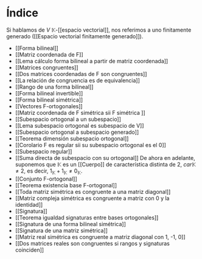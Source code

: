 # Índice
Si hablamos de $V$ $\mathbb K$-[[espacio vectorial]], nos referimos a uno finitamente generado ([[Espacio vectorial finitamente generado]]).
- [[Forma bilineal]]
- [[Matriz coordenada de F]]
- [[Lema cálculo forma bilineal a partir de matriz coordenada]]
- [[Matrices congruentes]]
- [[Dos matrices coordenadas de F son congruentes]]
- [[La relación de congruencia es de equivalencia]]
- [[Rango de una forma bilineal]]
- [[Forma bilineal invertible]]
- [[Forma bilineal simétrica]]
- [[Vectores F-ortogonales]]
- [[Matriz coordenada de F simétrica sii F simétrica ]]
- [[Subespacio ortogonal a un subespacio]]
- [[Lema subespacio ortogonal es subespacio de V]]
- [[Subespacio ortogonal a subespacio generado]]
- [[Teorema dimensión subespacio ortogonal]]
- [[Corolario F es regular sii su subespacio ortogonal es el 0]]
- [[Subespacio regular]]
- [[Suma directa de subespacio con su ortogonal]]
De ahora en adelante, suponemos que $\mathbb K$ es un [[Cuerpo]] de característica distinta de $2$, $car \mathbb K \neq 2$, es decir, $1_\mathbb K + 1_\mathbb K \neq 0_\mathbb K$.
- [[Conjunto F-ortogonal]]
- [[Teorema existencia base F-ortogonal]]
- [[Toda matriz simétrica es congruente a una matriz diagonal]]
- [[Matriz compleja simétrica es congruente a matriz con 0 y la identidad]]
- [[Signatura]]
- [[Teorema igualdad signaturas entre bases ortogonales]]
- [[Signatura de una forma bilineal simétrica]]
- [[Signatura de una matriz simétrica]]
- [[Matriz real simétrica es congruente a matriz diagonal con 1, -1, 0]]
- [[Dos matrices reales son congruentes si rangos y signaturas coinciden]]